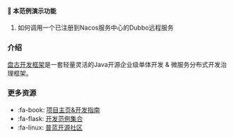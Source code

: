 #### :mushroom: 本范例演示功能

1. 如何调用一个已注册到Nacos服务中心的Dubbo远程服务

### 介绍

[盘古开发框架](https://pulanos.gitee.io/pangu-framework/)是一套轻量灵活的Java开源企业级单体开发 & 微服务分布式开发治理框架。

### 更多资源

- :fa-book: [项目主页&开发指南](https://pulanos.gitee.io/pangu-framework/)
- :fa-flask: [开发范例集合](https://pulanos.gitee.io/pangu-framework/docs/examples-list)
- :fa-linux: [普蓝开源社区](https://pulanos.gitee.io/pangu-framework/docs/community/)